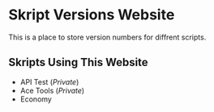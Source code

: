 # Skript Versions Website
This is a place to store version numbers for diffrent scripts.
## Skripts Using This Website
- API Test (*Private*)
- Ace Tools (*Private*)
- Economy

